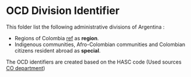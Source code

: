 # OCD Division Identifier

This folder list the following administrative divisions of Argentina : 
* Regions of Colombia
  [ref](https://en.wikipedia.org/wiki/Departments_of_Colombia) as **region**.
*  Indigenous communities, Afro-Colombian communities and Colombian citizens resident abroad as **special**.


The OCD identifiers are created based on the HASC code (Used sources [CO department](http://www.statoids.com/uco.html))
